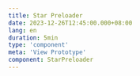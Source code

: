 ```yaml
---
title: Star Preloader
date: 2023-12-26T12:45:00.000+08:00
lang: en
duration: 5min
type: 'component'
meta: 'View Prototype'
component: StarPreloader
---
```


<StarPreloader />
